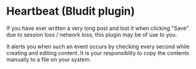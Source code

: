 # Heartbeat (Bludit plugin)

If you have ever written a very long post and lost it when clicking "Save" due to session loss / network loss, this plugin may be of use to you.

It alerts you when such an event occurs by checking every second while creating and editing content. It is your responsiblity to copy the contents manually to a file on your system.
